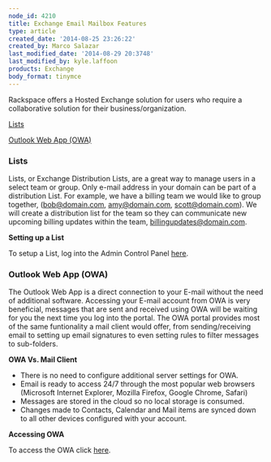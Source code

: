 ```yaml
---
node_id: 4210
title: Exchange Email Mailbox Features
type: article
created_date: '2014-08-25 23:26:22'
created_by: Marco Salazar
last_modified_date: '2014-08-29 20:3748'
last_modified_by: kyle.laffoon
products: Exchange
body_format: tinymce
---
```


Rackspace offers a Hosted Exchange solution for users who require a
collaborative solution for their business/organization. 

[Lists](lists)

[Outlook Web App (OWA)](#owa)

 

### Lists

Lists, or Exchange Distribution Lists, are a great way to manage users
in a select team or group. Only e-mail address in your domain can be
part of a distribution List. For example, we have a billing team we
would like to group together, (bob@domain.com, amy@domain.com,
scott@domain.com). We will create a distribution list for the team so
they can communicate new upcoming billing updates within the team,
billingupdates@domain.com.

**Setting up a List**

To setup a List, log into the Admin Control Panel
[here](https://cp.rackspace.com/Exchange/Mail/Lists/ "here").[\
](https://cp.rackspace.com/EmailHosting/Mail/GroupLists "here")

 

### **Outlook Web App (OWA)**

The Outlook Web App is a direct connection to your E-mail without the
need of additional software. Accessing your E-mail account from OWA is
very beneficial, messages that are sent and received using OWA will be
waiting for you the next time you log into the portal. The OWA portal
provides most of the same funtionality a mail client would offer, from
sending/receiving email to setting up email signatures to even setting
rules to filter messages to sub-folders. 

**OWA Vs. Mail Client**

-   There is no need to configure additional server settings for OWA.
-   Email is ready to access 24/7 through the most popular web browsers
    (Microsoft Internet Explorer, Mozilla Firefox, Google Chrome,
    Safari)
-   Messages are stored in the cloud so no local storage is consumed. 
-   Changes made to Contacts, Calendar and Mail items are synced down to
    all other devices configured with your account. 

**Accessing OWA**

To access the OWA click [here](https://apps.rackspace.com "here").

